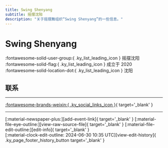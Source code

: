 ```yaml
---
title: Swing Shenyang
subtitle: 摇摆沈阳
description: "关于摇摆舞组织“Swing Shenyang”的一些信息。"
---
```


# Swing Shenyang

:fontawesome-solid-user-group:{ .ky_list_leading_icon } 摇摆沈阳  
:fontawesome-solid-flag:{ .ky_list_leading_icon } 成立于 2020  
:fontawesome-solid-location-dot:{ .ky_list_leading_icon } 沈阳  


## 联系


---

 [:fontawesome-brands-weixin:{ .ky_social_links_icon }](# "Swing Shenyang"){ target='_blank' }

---

<div class="ky_page_footer" markdown>
<div class="ky_page_footer_trailing" markdown="span">
[:material-newspaper-plus:][add-event-link]{ target='_blank' }
[:material-file-eye-outline:][view-raw-source-file]{ target='_blank' }
[:material-file-edit-outline:][edit-info]{ target='_blank' }
</div>
<div class="ky_page_footer_leading" markdown="span">
[:material-clock-edit-outline: 2024-06-30 10:35 UTC][view-edit-history]{ .ky_page_footer_history_button target='_blank' }
</div>
</div>

[add-event-link]: https://github.com/swingdance/events/issues/new?assignees=&labels=add+event&projects=&template=02-add_entity.yml&title=%5Bcn%5D%20%3CName%3E&region=cn&province=Liaoning&city=Shenyang&org_id=swing-shen-yang "添加活动"
[view-raw-source-file]: https://github.com/swingdance/orgs/blob/main/cn/swing-shen-yang.json "查看原始源文件"
[edit-info]: https://github.com/swingdance/orgs/issues/new?assignees=&labels=update+org&projects=&template=03-update_entity.yml&title=%5Bcn%5D%20Swing%20Shenyang&region=cn&id=swing-shen-yang&name=Swing%20Shenyang "编辑信息"

[view-edit-history]: https://github.com/swingdance/orgs/commits/main/cn/swing-shen-yang.json "查看编辑历史"
